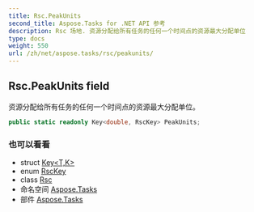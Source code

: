 ```yaml
---
title: Rsc.PeakUnits
second_title: Aspose.Tasks for .NET API 参考
description: Rsc 场地. 资源分配给所有任务的任何一个时间点的资源最大分配单位
type: docs
weight: 550
url: /zh/net/aspose.tasks/rsc/peakunits/
---
```

## Rsc.PeakUnits field

资源分配给所有任务的任何一个时间点的资源最大分配单位。

```csharp
public static readonly Key<double, RscKey> PeakUnits;
```

### 也可以看看

* struct [Key&lt;T,K&gt;](../../key-2/)
* enum [RscKey](../../rsckey/)
* class [Rsc](../)
* 命名空间 [Aspose.Tasks](../../rsc/)
* 部件 [Aspose.Tasks](../../../)


